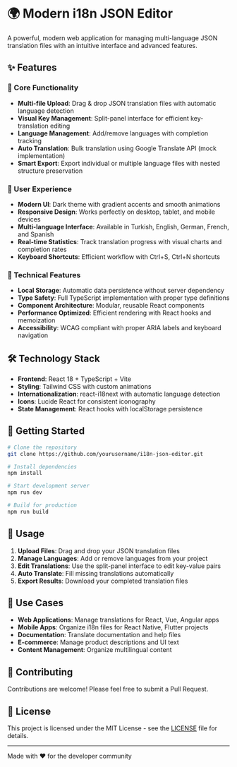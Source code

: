 # 🌍 Modern i18n JSON Editor

A powerful, modern web application for managing multi-language JSON translation files with an intuitive interface and advanced features.

## ✨ Features

### 🚀 Core Functionality
- **Multi-file Upload**: Drag & drop JSON translation files with automatic language detection
- **Visual Key Management**: Split-panel interface for efficient key-translation editing
- **Language Management**: Add/remove languages with completion tracking
- **Auto Translation**: Bulk translation using Google Translate API (mock implementation)
- **Smart Export**: Export individual or multiple language files with nested structure preservation

### 🎨 User Experience
- **Modern UI**: Dark theme with gradient accents and smooth animations
- **Responsive Design**: Works perfectly on desktop, tablet, and mobile devices
- **Multi-language Interface**: Available in Turkish, English, German, French, and Spanish
- **Real-time Statistics**: Track translation progress with visual charts and completion rates
- **Keyboard Shortcuts**: Efficient workflow with Ctrl+S, Ctrl+N shortcuts

### 🔧 Technical Features
- **Local Storage**: Automatic data persistence without server dependency
- **Type Safety**: Full TypeScript implementation with proper type definitions
- **Component Architecture**: Modular, reusable React components
- **Performance Optimized**: Efficient rendering with React hooks and memoization
- **Accessibility**: WCAG compliant with proper ARIA labels and keyboard navigation

## 🛠️ Technology Stack

- **Frontend**: React 18 + TypeScript + Vite
- **Styling**: Tailwind CSS with custom animations
- **Internationalization**: react-i18next with automatic language detection
- **Icons**: Lucide React for consistent iconography
- **State Management**: React hooks with localStorage persistence

## 🚀 Getting Started

```bash
# Clone the repository
git clone https://github.com/yourusername/i18n-json-editor.git

# Install dependencies
npm install

# Start development server
npm run dev

# Build for production
npm run build
```

## 📱 Usage

1. **Upload Files**: Drag and drop your JSON translation files
2. **Manage Languages**: Add or remove languages from your project
3. **Edit Translations**: Use the split-panel interface to edit key-value pairs
4. **Auto Translate**: Fill missing translations automatically
5. **Export Results**: Download your completed translation files

## 🎯 Use Cases

- **Web Applications**: Manage translations for React, Vue, Angular apps
- **Mobile Apps**: Organize i18n files for React Native, Flutter projects
- **Documentation**: Translate documentation and help files
- **E-commerce**: Manage product descriptions and UI text
- **Content Management**: Organize multilingual content

## 🤝 Contributing

Contributions are welcome! Please feel free to submit a Pull Request.

## 📄 License

This project is licensed under the MIT License - see the [LICENSE](LICENSE) file for details.

---

Made with ❤️ for the developer community